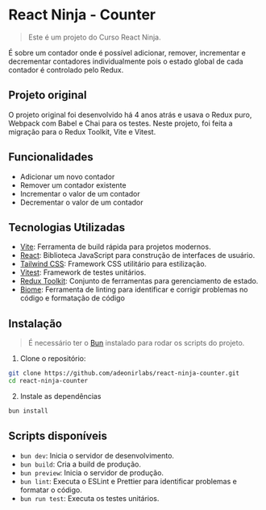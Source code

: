 # React Ninja - Counter

> Este é um projeto do Curso React Ninja.

É sobre um contador onde é possível adicionar, remover, incrementar e decrementar contadores individualmente pois o estado global de cada contador é controlado pelo Redux.

## Projeto original

O projeto original foi desenvolvido há 4 anos atrás e usava o Redux puro, Webpack com Babel e Chai para os testes. Neste projeto, foi feita a migração para o Redux Toolkit, Vite e Vitest.

## Funcionalidades

- Adicionar um novo contador
- Remover um contador existente
- Incrementar o valor de um contador
- Decrementar o valor de um contador

## Tecnologias Utilizadas

- [Vite](https://vitejs.dev/): Ferramenta de build rápida para projetos modernos.
- [React](https://reactjs.org/): Biblioteca JavaScript para construção de interfaces de usuário.
- [Tailwind CSS](https://tailwindcss.com/): Framework CSS utilitário para estilização.
- [Vitest](https://vitest.dev/): Framework de testes unitários.
- [Redux Toolkit](https://redux-toolkit.js.org/): Conjunto de ferramentas para gerenciamento de estado.
- [Biome](https://biomejs.dev/): Ferramenta de linting para identificar e corrigir problemas no código e formatação de código

## Instalação

> É necessário ter o [Bun](https://bun.sh/) instalado para rodar os scripts do projeto.

1. Clone o repositório:
```sh
git clone https://github.com/adeonirlabs/react-ninja-counter.git
cd react-ninja-counter
```

2. Instale as dependências
```sh
bun install
```

## Scripts disponíveis

- `bun dev`: Inicia o servidor de desenvolvimento.
- `bun build`: Cria a build de produção.
- `bun preview`: Inicia o servidor de produção.
- `bun lint`: Executa o ESLint e Prettier para identificar problemas e formatar o código.
- `bun run test`: Executa os testes unitários.
